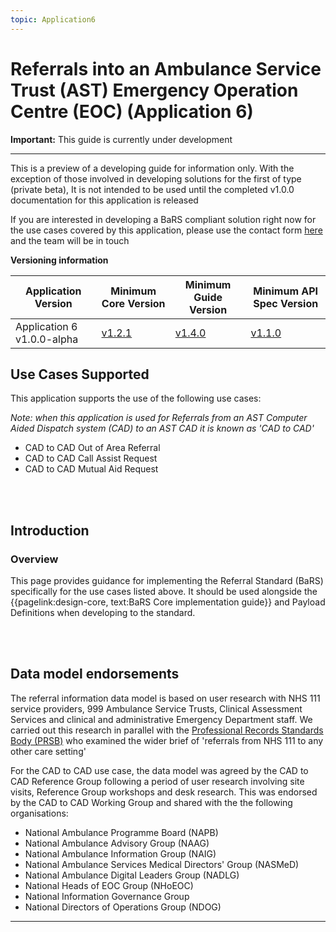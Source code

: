 ```yaml
---
topic: Application6
---
```


# Referrals into an Ambulance Service Trust (AST) Emergency Operation Centre (EOC) (Application 6)


<div markdown="span" class="alert alert-warning" role="alert"><i class="fa fa-warning"></i><b> Important:</b> This guide is currently under development <hr><p> This is a preview of a developing guide for information only. With the exception of those involved in developing solutions for the first of type (private beta), It is not intended to be used until the completed v1.0.0 documentation for this application is released <p> If you are interested in developing a BaRS compliant solution right now for the use cases covered by this application, please use the contact form <a href="https://digital.nhs.uk/services/booking-and-referral-standard/enquiry-form" target="_blank">here</a> and the team will be in touch
<p>

<b>Versioning information</b>
<p>
<table>
<thead>
	<tr>
		<th>Application Version</th>
		<th>Minimum Core Version</th>
		<th>Minimum Guide Version</th>
		<th>Minimum API Spec Version</th>
	</tr>
</thead>
<tbody>
	<tr>
		<td>Application 6 v1.0.0-alpha</td>
		<td><a href="https://simplifier.net/guide/nhsbookingandreferralstandard/Home/Core/End-to-end-workflow?version=1.4.0" target="_blank">v1.2.1</a></td>
		<td><a href="https://simplifier.net/guide/nhsbookingandreferralstandard/home?version=1.4.0" target="_blank">v1.4.0</td>
		<td><a href="https://digital.nhs.uk/developer/api-catalogue/booking-and-referral-fhir/v1_1_0" target="_blank">v1.1.0</a></td>
	</tr>
</tbody>
</table>

</div>


## Use Cases Supported

This application supports the use of the following use cases:

*Note: when this application is used for Referrals from an AST Computer Aided Dispatch system (CAD) to an AST CAD it is known as 'CAD to CAD'*

* CAD to CAD Out of Area Referral
* CAD to CAD Call Assist Request
* CAD to CAD Mutual Aid Request

</br>
</br>

## Introduction

### Overview

This page provides guidance for implementing the Referral Standard (BaRS) specifically for the use cases listed above. It should be used alongside the {{pagelink:design-core, text:BaRS Core implementation guide}} and Payload Definitions when developing to the standard. 

</br>
</br>

## Data model endorsements

The referral information data model is based on user research with NHS 111 service providers, 999 Ambulance Service Trusts, Clinical Assessment Services and clinical and administrative Emergency Department staff.  We carried out this research in parallel with the [Professional Records Standards Body (PRSB)](https://theprsb.org/) who examined the wider brief of 'referrals from NHS 111 to any other care setting' 

For the CAD to CAD use case, the data model was agreed by the CAD to CAD Reference Group following a period of user research involving site visits, Reference Group workshops and desk research. This was endorsed by the CAD to CAD Working Group and shared with the the following organisations:

* National Ambulance Programme Board (NAPB)
* National Ambulance Advisory Group (NAAG)
* National Ambulance Information Group (NAIG)
* National Ambulance Services Medical Directors' Group (NASMeD)
* National Ambulance Digital Leaders Group (NADLG)
* National Heads of EOC Group (NHoEOC)
* National Information Governance Group
* National Directors of Operations Group (NDOG)

<hr>